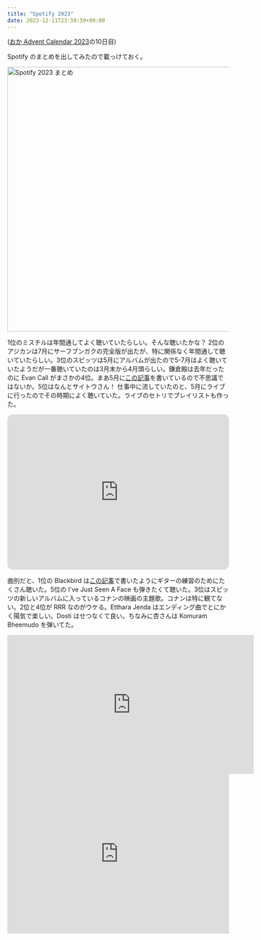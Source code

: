 ```yaml
---
title: "Spotify 2023"
date: 2023-12-11T23:59:59+09:00
---
```


([おか Advent Calendar 2023](https://adventar.org/calendars/9232)の10日目)

Spotify のまとめを出してみたので載っけておく。

<img src="/blog/images/20231211/spotify2023.png" alt="Spotify 2023 まとめ" width="600">

1位のミスチルは年間通してよく聴いていたらしい。そんな聴いたかな？ 2位のアジカンは7月にサーフブンガクの完全版が出たが、特に関係なく年間通して聴いていたらしい。3位のスピッツは5月にアルバムが出たので5-7月はよく聴いていたようだが一番聴いていたのは3月末から4月頭らしい。鎌倉殿は去年だったのに Evan Call がまさかの4位。まあ5月に[この記事](/blog/posts/2023/kamakura-music)を書いているので不思議ではないか。5位はなんとサイトウさん！ 仕事中に流していたのと、5月にライブに行ったのでその時期によく聴いていた。ライブのセトリでプレイリストも作った。

<iframe style="border-radius:12px" src="https://open.spotify.com/embed/playlist/0wTCuMB3PZc6s9nvMWGi6b?utm_source=generator" width="100%" height="352" frameBorder="0" allowfullscreen="" allow="autoplay; clipboard-write; encrypted-media; fullscreen; picture-in-picture" loading="lazy"></iframe>

曲別だと、1位の Blackbird は[この記事](/blog/posts/2023/advent1202)で書いたようにギターの練習のためにたくさん聴いた。5位の I've Just Seen A Face も弾きたくて聴いた。3位はスピッツの新しいアルバムに入っているコナンの映画の主題歌。コナンは特に観てない。2位と4位が RRR なのがウケる。Etthara Jenda はエンディング曲でとにかく陽気で楽しい。Dosti はせつなくて良い。ちなみに杏さんは Komuram Bheemudo を弾いてた。

<div style="text-align: center;">
<iframe width="560" height="315" src="https://www.youtube.com/embed/-R7If5xlVPY?si=MCks41JWoBMlf9BC" title="YouTube video player" frameborder="0" allow="accelerometer; autoplay; clipboard-write; encrypted-media; gyroscope; picture-in-picture; web-share" allowfullscreen></iframe>
</div>

<div style="text-align: center;">
<iframe src="https://adventar.org/calendars/9232/embed" width="100%" height="362" frameborder="0" loading="lazy"></iframe>
</div>
